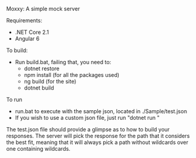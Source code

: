 Moxxy: A simple mock server

Requirements:
- .NET Core 2.1
- Angular 6

To build:
- Run build.bat, failing that, you need to:
	- dotnet restore
	- npm install (for all the packages used)
	- ng build (for the site)
	- dotnet build

To run
- run.bat to execute with the sample json, located in ./Sample/test.json
- If you wish to use a custom json file, just run "dotnet run <path of json file>"


The test.json file should provide a glimpse as to how to build your responses. The server will pick the response 
for the path that it considers the best fit, meaning that it will always pick a path without wildcards over one containing
wildcards.
